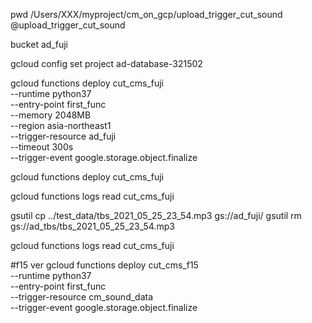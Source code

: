 pwd
/Users/XXX/myproject/cm_on_gcp/upload_trigger_cut_sound
@upload_trigger_cut_sound

bucket ad_fuji

gcloud config set project ad-database-321502

gcloud functions deploy cut_cms_fuji \
--runtime python37 \
--entry-point first_func \
--memory 2048MB \
--region asia-northeast1 \
--trigger-resource ad_fuji \
--timeout 300s\
--trigger-event google.storage.object.finalize

gcloud functions deploy cut_cms_fuji

gcloud functions logs read cut_cms_fuji

gsutil cp ../test_data/tbs_2021_05_25_23_54.mp3 gs://ad_fuji/
gsutil rm gs://ad_tbs/tbs_2021_05_25_23_54.mp3

gcloud functions logs read cut_cms_fuji

#f15 ver
gcloud functions deploy cut_cms_f15 \
--runtime python37 \
--entry-point first_func \
--trigger-resource cm_sound_data \
--trigger-event google.storage.object.finalize

